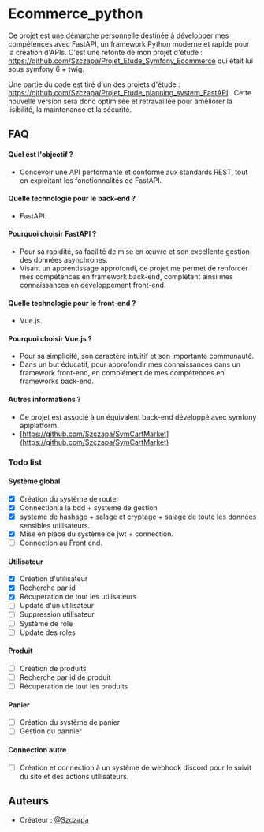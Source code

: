 # Ecommerce_python

Ce projet est une démarche personnelle destinée à développer mes compétences avec FastAPI, un framework Python moderne
et rapide pour la création d'APIs.
C'est une refonte de mon projet d'étude : https://github.com/Szczapa/Projet_Etude_Symfony_Ecommerce qui était lui sous
symfony 6 + twig.

Une partie du code est tiré d'un des projets d'étude : https://github.com/Szczapa/Projet_Etude_planning_system_FastAPI .
Cette nouvelle version sera donc optimisée et retravaillée pour améliorer la lisibilité, la maintenance et la sécurité.

## FAQ

#### Quel est l'objectif ?

- Concevoir une API performante et conforme aux standards REST, tout en exploitant les fonctionnalités de FastAPI.

#### Quelle technologie pour le back-end ?

- FastAPI.

#### Pourquoi choisir FastAPI ?

- Pour sa rapidité, sa facilité de mise en œuvre et son excellente gestion des données asynchrones.
- Visant un apprentissage approfondi, ce projet me permet de renforcer mes compétences en framework back-end, complétant
  ainsi mes connaissances en développement front-end.

#### Quelle technologie pour le front-end ?

- Vue.js.

#### Pourquoi choisir Vue.js ?

- Pour sa simplicité, son caractère intuitif et son importante communauté.
- Dans un but éducatif, pour approfondir mes connaissances dans un framework front-end, en complément de mes compétences
  en frameworks back-end.

#### Autres informations ?

- Ce projet est associé à un équivalent back-end développé avec symfony apiplatform.
- [https://github.com/Szczapa/SymCartMarket](https://github.com/Szczapa/SymCartMarket)

### Todo list

#### Système global

- [x] Création du système de router
- [x] Connection à la bdd + systeme de gestion
- [x] système de hashage + salage et cryptage + salage de toute les données sensibles utilisateurs.
- [x] Mise en place du système de jwt + connection.
- [ ] Connection au Front end.

#### Utilisateur

- [x] Création d'utilisateur
- [x] Recherche par id
- [x] Récupération de tout les utilisateurs
- [ ] Update d'un utilisateur
- [ ] Suppression utilisateur
- [ ] Système de role
- [ ] Update des roles

#### Produit

- [ ] Création de produits
- [ ] Recherche par id de produit
- [ ] Récupération de tout les produits

#### Panier

- [ ] Création du système de panier
- [ ] Gestion du pannier

#### Connection autre

- [ ] Création et connection à un système de webhook discord pour le suivit du site et des actions utilisateurs.

## Auteurs

- Créateur : [@Szczapa](https://github.com/Szczapa)
